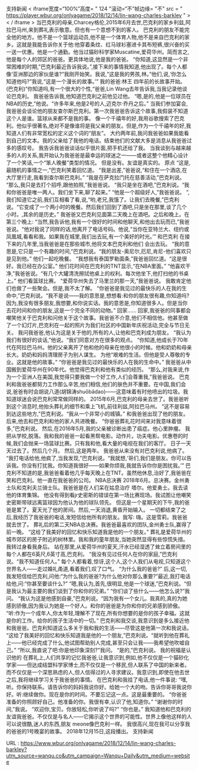  
 支持新闻 
 < iframe宽度=“100%”高度= " 124 "滚动=“不”帧边缘= "不" src = " https://player.wbur.org/onlyagame/2018/12/14/lin-wang-charles-barkley " > < / iframe > 
 当巴克利的母亲,Charcey格伦,2015年6月去世,巴克利的家乡利兹,阿拉巴马州,来到葬礼表示敬意。但也有一个意想不到的客人。 
 巴克利的朋友不能完全他的地方。他不是一个篮球运动员,他不是一个体育人物,他不是来自巴克利的家乡。这就是我能告诉你关于他:他穿着条纹、红马球衫塞进卡其布短裤,很兴奋的买一送一优惠。他是一个通勤。他当过猫砂科学家Muscatine,爱荷华州。简而言之,他是每个人的郊区的爸爸。更具体地说,他是我的爸爸。 
 “你知道,这显然是一个非常困难的时期,”巴克利最近告诉我说。”,接下来的事情我知道,他出现了。每个人都像‘亚洲那边的家伙是谁?“我刚开始笑。我说,“这是我的男孩,林。”他们,说,‘你怎么知道他吗?”我说,“这是一个漫长的故事。’” 
 我的爸爸:林王 
 四年前的长故事开始。 
 (巴克利)“你知道吗,有一个很大的个性,“爸爸,Lin Wang去年告诉我,当我记录他谈论巴克利。 
 我爸爸告诉我,他知道巴克利之前他见过他。 
 “嗯,是的,他是一位球员在NBA的历史,”他说。“许多年来,他是2号的人,迈克尔·乔丹之后。” 
 当我们参加宴会,我爸爸会谈论他的朋友查尔斯巴克利。第一次我爸爸告诉这个故事,我假装不知道这个人是谁。篮球从来都不是我的事。 
 像一个千禧年的好,我用谷歌搜索了巴克利。他似乎很著名,绝对不是像谁将是我父亲的朋友。但是,作为一个千禧年的好,我知道人们有非常宽松的定义这个词的“朋友”。 
 大约两年前,我问我爸爸如果我能看到自己的文本。我的父亲给了我他的电话。结束他们的文献大多是消息从我爸爸过多的感叹号。 
 我告诉我爸爸谈话似乎很片面,把手机还给了我。 
 当我谈到与越来越多的人的关系,我开始认为我爸爸是最幸运的球迷之一——或者这整个他精心设计了一个笑话,一个“笨人晚餐”类型的情况。 
 但是没有。友谊是真实的。 
 原点 
 “这是,最随机的事情之一,”巴克利笑着回忆道。 
 “我是出差,”爸爸说,“和住在一个酒店,在大厅里行走,我看到查尔斯巴克利。” 
 “我是在萨克拉门托在慈善活动,”巴克利说。 
 “那么,我只是去打个招呼,跟他拍照,”我爸爸说。 
 “我只是坐在酒吧,”巴克利说。“我和你爸爸是唯一两人。我们坐下来,聊了起来。” 
 “他是一个超级好人,”我爸爸说。 
 ”,我们知道它之前,我们互相看了看,说,“哟,老兄,我饿了。让我们去晚餐,”巴克利说。“它变成了一个两小时的晚餐。然后我们回到了酒吧,只是坐在那里,谈了几个小时。,其余的是历史。” 
 我爸爸又巴克利见面第二天晚上在酒吧。之后和晚上。在第三个晚上: 
 “当然,我告诉他,我有一个很好的时间和他聊天,和他出去玩而已,”我爸爸说。“他对我说了同样的话,他离开了电话号码。他说,“当你在亚特兰大、纽约或凤凰城,看看和我。如果我在城里,我们出去玩,有一个美好的时光。’” 
 和巴克利 
 在接下来的几年里,当我爸爸是在那些城市,他将文本巴克利和他们 
 会出去玩。 
 “我的意思是,它只是一个有趣的时间,”巴克利说。“我的朋友-奥尼尔,厄尼,肯尼-他们喜欢只是见到他。” 
 他们一起吃晚餐。 
 “我想我有泰国罗勒面条,”我爸爸回忆道。“这是很好。我已经在办公室。” 
 他们花时间在巴克利的TNT显示,“在NBA里面。” 
 “他喜欢干净,”我爸爸说。“有几个大罐清洗擦拭他桌上的权利。每次他坐下,他打扫他的书桌上。” 
 他们看篮球比赛。 
 “爱荷华州失去了马里兰的那一天,”我爸爸说。 
 我敢肯定他们也做了一些聚会。但是,我不太了解。 
 “你爸爸是我见过的最快乐的人在我的生命中,”巴克利说。“我不是说——我的意思是,想想看:和你的朋友很有趣,你知道吗?因为,我没有很多朋友,我想要,和你说实话。我的意思是,你知道很多人。但是当你去花时间和你的朋友,这是一个完全不同的动物。” 
 回家…… 
 回家,我爸爸的同事都会嘲笑他关于巴克利和问他关于这个故事。我爸爸不介意,他们不相信他。他甚至做了一个幻灯片,巴克利在一起的照片为我们社区的中国新年庆祝活动,完全与节日无关。 
 我问我爸爸,他认为这是关于他的,所有的人,让他和巴克利成为朋友。 
 “我认为我们有很好的谈话,”他说。“我们同意对方在很多的观点。 
 “你知道,他成长于70年代在阿拉巴马州。他的父亲离开了他和他的母亲在他很小的时候。他和奶奶和母亲长大。奶奶和妈妈清理房子为别人谋生。 
 为他“艰难的生活。但他是受人尊敬的专业。这就是他的故事。” 
 “你爸爸是我见过的最快乐的人在我的生命中。” 
 我爸爸从中国搬到爱荷华州在90年代。他觉得巴克利和他有类似的经历。 
 “那么,对我来说,作为一个亚洲人在美国,我觉得只要我做一个好工作,人们会尊重我,”我爸爸说。 
 巴克利和我爸爸都努力工作那么辛苦,他们相信,他们的肤色并不重要。在中国,我们会说,爸爸有时会胡说八道(胡锦涛shuōbādao)——这意味着有时他喷出的垃圾。我知道球迷会说巴克利常常做同样的。 
 2015年6月,巴克利的母亲去世了。我爸爸听到这个消息时,他抬头葬礼的细节和乘上飞机,前往利兹,阿拉巴马州。 
 “这不是容易到达这些地方,”巴克利说。“我从一个非常小的城镇。” 
 和我爸爸出现了他的朋友。后来,他去和巴克利和他的家人共进晚餐。 
 “你爸爸葬礼花时间来对我意味着很多,”巴克利说。 
 然后,在2016年5月,我的父亲被诊断出患了癌症。他心里肿瘤。 
 我把从学校,脱落。我和我的爸爸一起看黑帮电影。动作片。功夫电影。优惠卷的时候,我们会抛来一场篮球比赛。只有我和他,看大量的电视在我们的客厅。 
 日子一天天过去了。然后几个月。 
 然后,这是两年。 
 我爸爸从来没有对巴克利说,他病了。 
 “我打电话给他,他疯了,当我发现,”巴克利说。“我就想,‘哥们,我们是朋友。你可以告诉我。你没有打扰我。你知道我很好——如果你烦我,我就告诉你你是困扰我。’” 
 巴克利不知道的是,我爸爸看着他几乎每天晚上在TNT。虽然他休息,治好了,我爸爸在笑和巴克利。他一直在我爸爸的公司。 
 NBA总决赛 
 2018年6月。总决赛。金州勇士队和克利夫兰骑士队。我爸爸是在人们呆在姑息治疗 
 塔尔。他爱勇士。我去读他的体育集锦。 
 他没有得到看jr史密斯的错误在第一场比赛现场。我试图让他嘲笑史密斯带球远离篮球因为他认为他的球队领先。 
 但这是一个星期天的下午,我的爸爸是累了。夏天光了他的房间。然后,一天消退,黄昏开始输入。 
 一切都结束了之后,我经历了我爸爸的电话,发短信给他所有的朋友。我写: 
 嗨。这是雪莉。我爸爸就去世了。 
 葬礼后的第二天NBA总决赛。我爸爸最喜欢的团队,金州勇士队,赢得了前一晚。 
 “这给了我美好的回忆和快乐知道我是他的一个朋友。” 
 葬礼是爱荷华州的城市郊区的房子附近的树林里。我和我的童年朋友,当她突然显得有些惊慌失措。我转过身看我身后。 
 站在那里,从爱荷华州的夏天,汗水已经湿透了耸立着房间里的每个人都在6英尺,6英寸高,巴克利。 
 “我没有见过任何人在你的家庭,”巴克利说。“我不知道任何人。” 
 每个人都看着,惊讶,这个人,这个人我们从电视,只知道这个世界名人——走过婚礼甬道,看着我们,叹了口气。 
 “为什么我的爸爸?” 
 后,这一切,我发短信给巴克利,问他:“为什么我的爸爸?为什么他对你那么重要?”最近,我打电话给他,问:“你甚至要谈什么?” 
 “嗯,我认为,首先,很明显,他是一个球迷,”巴克利说。“但是我认为最主要的我们谈到了你和你的兄弟。” 
 “你们谈了些什么——他怎么说?”我问。 
 “我认为这是他感到自豪,”巴克利说。“因为我有一个女儿。我真的,真的为她感到骄傲,因为我认为她是一个好人。和你的爸爸是为你和你的兄弟感到骄傲。 
 “听:作为一个成年人,你太年轻,理解不了现在,所有你想要的是你的孩子幸福。这就是你的工作。给你的孩子生活中的一切。” 
 巴克利和我交谈,我意识到是多么接近他和我爸爸。巴克利知道这么多关于我和我的生活——尽管这是他第一次和我说话。 
 “这给了我美好的回忆和快乐知道我是他的一个朋友,”巴克利说。“就听到他在葬礼上——他已经完成了什么,他试图帮助别人完成,甚至只会让我——我希望他吹嘘自己。” 
 “所以,我直说了吧:你是他印象深刻?”我问。 
 “是的,”巴克利说。 
 我的祝福是认识他的 
 在葬礼上,人们共享的记忆我爸爸,让我意识到,例如,他不仅仅是一个猫砂化学家——但达成结盟科学家博士,而不仅仅是一个移民,但人联系了中国的新来者。而不仅仅是一个深思熟虑的人,但人信得过的人寻求建议。我意识到,即使在他去世之后,我将继续学习关于我爸爸的事情。 
 在巴克利和我挂了电话,他一件事说: 
 “嘿,听。你保持联系。请告诉你的妈妈我说你好。给她一个大的吻。告诉你哥哥我说你好。听:继续做你。现在是你的时间。不要忘记这一点。这是最重要的。 
 “你爸爸准备的你照顾好自己。他准备的你。我很有幸,认识了他,知道你。” 
 “谢谢你的时间,”我说。 
 “欢迎你,宝贝。你放轻松,你听说了吗?” 
 “你也是。” 
 我知道他和巴克利的友谊我爸爸。不仅仅是与名人——它揭示这个世界的可能性。世界上像他这样的人可以说很酷,迷人的东西,朋友 
 meone像巴克利一样。 
 我很高兴,现在我可以分享我的爸爸的1号晚宴的故事。 
 2018年12月15日,这段播出。 
 支持新闻 
  
   
  URL : https://www.wbur.org/onlyagame/2018/12/14/lin-wang-charles-barkley?utm_source=wanqu.co&utm_campaign=Wanqu+Daily&utm_medium=website